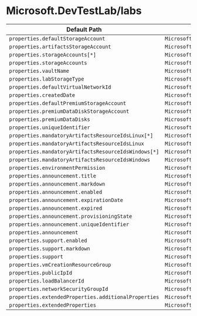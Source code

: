 # Microsoft.DevTestLab/labs

| Default Path | Alias |
|---|---|
| `properties.defaultStorageAccount` | `Microsoft.DevTestLab/labs/defaultStorageAccount` |
| `properties.artifactsStorageAccount` | `Microsoft.DevTestLab/labs/artifactsStorageAccount` |
| `properties.storageAccounts[*]` | `Microsoft.DevTestLab/labs/storageAccounts[*]` |
| `properties.storageAccounts` | `Microsoft.DevTestLab/labs/storageAccounts` |
| `properties.vaultName` | `Microsoft.DevTestLab/labs/vaultName` |
| `properties.labStorageType` | `Microsoft.DevTestLab/labs/labStorageType` |
| `properties.defaultVirtualNetworkId` | `Microsoft.DevTestLab/labs/defaultVirtualNetworkId` |
| `properties.createdDate` | `Microsoft.DevTestLab/labs/createdDate` |
| `properties.defaultPremiumStorageAccount` | `Microsoft.DevTestLab/labs/defaultPremiumStorageAccount` |
| `properties.premiumDataDiskStorageAccount` | `Microsoft.DevTestLab/labs/premiumDataDiskStorageAccount` |
| `properties.premiumDataDisks` | `Microsoft.DevTestLab/labs/premiumDataDisks` |
| `properties.uniqueIdentifier` | `Microsoft.DevTestLab/labs/uniqueIdentifier` |
| `properties.mandatoryArtifactsResourceIdsLinux[*]` | `Microsoft.DevTestLab/labs/mandatoryArtifactsResourceIdsLinux[*]` |
| `properties.mandatoryArtifactsResourceIdsLinux` | `Microsoft.DevTestLab/labs/mandatoryArtifactsResourceIdsLinux` |
| `properties.mandatoryArtifactsResourceIdsWindows[*]` | `Microsoft.DevTestLab/labs/mandatoryArtifactsResourceIdsWindows[*]` |
| `properties.mandatoryArtifactsResourceIdsWindows` | `Microsoft.DevTestLab/labs/mandatoryArtifactsResourceIdsWindows` |
| `properties.environmentPermission` | `Microsoft.DevTestLab/labs/environmentPermission` |
| `properties.announcement.title` | `Microsoft.DevTestLab/labs/announcement.title` |
| `properties.announcement.markdown` | `Microsoft.DevTestLab/labs/announcement.markdown` |
| `properties.announcement.enabled` | `Microsoft.DevTestLab/labs/announcement.enabled` |
| `properties.announcement.expirationDate` | `Microsoft.DevTestLab/labs/announcement.expirationDate` |
| `properties.announcement.expired` | `Microsoft.DevTestLab/labs/announcement.expired` |
| `properties.announcement.provisioningState` | `Microsoft.DevTestLab/labs/announcement.provisioningState` |
| `properties.announcement.uniqueIdentifier` | `Microsoft.DevTestLab/labs/announcement.uniqueIdentifier` |
| `properties.announcement` | `Microsoft.DevTestLab/labs/announcement` |
| `properties.support.enabled` | `Microsoft.DevTestLab/labs/support.enabled` |
| `properties.support.markdown` | `Microsoft.DevTestLab/labs/support.markdown` |
| `properties.support` | `Microsoft.DevTestLab/labs/support` |
| `properties.vmCreationResourceGroup` | `Microsoft.DevTestLab/labs/vmCreationResourceGroup` |
| `properties.publicIpId` | `Microsoft.DevTestLab/labs/publicIpId` |
| `properties.loadBalancerId` | `Microsoft.DevTestLab/labs/loadBalancerId` |
| `properties.networkSecurityGroupId` | `Microsoft.DevTestLab/labs/networkSecurityGroupId` |
| `properties.extendedProperties.additionalProperties` | `Microsoft.DevTestLab/labs/extendedProperties.additionalProperties` |
| `properties.extendedProperties` | `Microsoft.DevTestLab/labs/extendedProperties` |

